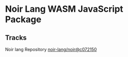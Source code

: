 # Noir Lang WASM JavaScript Package

## Tracks
Noir lang Repository [noir-lang/noir@c072150](https://github.com/noir-lang/noir/tree/c072150c3f1d987bd44017149d99da939d8a79ff)